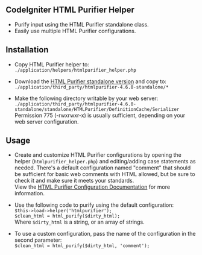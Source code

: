 CodeIgniter HTML Purifier Helper
-------------------------------
 - Purify input using the HTML Purifier standalone class.
 - Easily use multiple HTML Purifier configurations.

Installation
------------
 - Copy HTML Purifier helper to:  
   `./application/helpers/htmlpurifier_helper.php`

 - Download the [HTML Purifier standalone version](http://htmlpurifier.org/download) and copy to:  
   `./application/third_party/htmlpurifier-4.6.0-standalone/*`

 - Make the following directory writable by your web server:  
   `./application/third_party/htmlpurifier-4.6.0-standalone/standalone/HTMLPurifier/DefinitionCache/Serializer`  
   Permission 775 (-rwxrwxr-x) is usually sufficient, depending on your web server configuration.

Usage
-----
 - Create and customize HTML Purifier configurations by opening the helper (`htmlpurifier_helper.php`) and editing/adding case statements as needed. There's a default configuration named "comment" that should be sufficient for basic web comments with HTML allowed, but be sure to check it and make sure it meets your standards.  
 View the [HTML Purifier Configuration Documentation](http://htmlpurifier.org/live/configdoc/plain.html) for more information.

 - Use the following code to purify using the default configuration:  
   `$this->load->helper('htmlpurifier');`  
   `$clean_html = html_purify($dirty_html);`  
   Where `$dirty_html` is a string, or an array of strings.

 - To use a custom configuration, pass the name of the configuration in the second parameter:  
   `$clean_html = html_purify($dirty_html, 'comment');`
